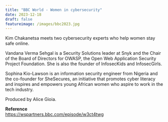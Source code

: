 ```yaml
---
title: "BBC World - Women in cybersecurity"
date: 2023-12-18
draft: false
featureimage: /images/bbc2023.jpg
---
```


Kim Chakanetsa meets two cybersecurity experts who help women stay safe online.

Vandana Verma Sehgal is a Security Solutions leader at Snyk and the Chair of the Board of Directors for OWASP, the Open Web Application Security Project Foundation. She is also the founder of InfosecKids and InfosecGirls.

Sophina Kio-Lawson is an information security engineer from Nigeria and the co-founder for SheSecures, an initiative that promotes cyber literacy and inspires and empowers young African women who aspire to work in the tech industry.

Produced by Alice Gioia.

**Reference**
<br>
https://wspartners.bbc.com/episode/w3ct4twg